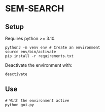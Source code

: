 # SEM-SEARCH
## Setup
Requires python >= 3.10.
```
python3 -m venv env # Create an environment
source env/bin/activate
pip install -r requirements.txt
```

Deactivate the environment with: 
```
deactivate
```

## Use
```
# With the environment active
python gui.py
```